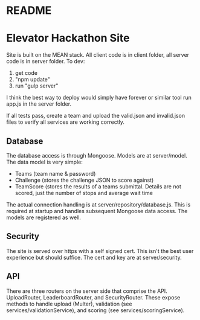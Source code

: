 # README #

# Elevator Hackathon Site #

Site is built on the MEAN stack.  All client code is in client folder, all server code is in server folder.  To dev:

1. get code
2. "npm update"
3.  run "gulp server"

I think the best way to deploy would simply have forever or similar tool run app.js in the server folder.  

If all tests pass, create a team and upload the valid.json and invalid.json files to verify all services are working correctly.

## Database ##

The database access is through Mongoose.  Models are at server/model.  The data model is very simple:

* Teams (team name & password)
* Challenge (stores the challenge JSON to score against)
* TeamScore (stores the results of a teams submittal.  Details are not scored, just the number of stops and average wait time

The actual connection handling is at server/repository/database.js.  This is required at startup and handles subsequent Mongoose data access.  The models are registered as well.

## Security ##

The site is served over https with a self signed cert.  This isn't the best user experience but should suffice.  The cert and key are at server/security.

## API ##

There are three routers on the server side that comprise the API.  UploadRouter, LeaderboardRouter, and SecurityRouter.  These expose methods to handle upload (Multer), validation (see services/validationService), and scoring (see services/scoringService).